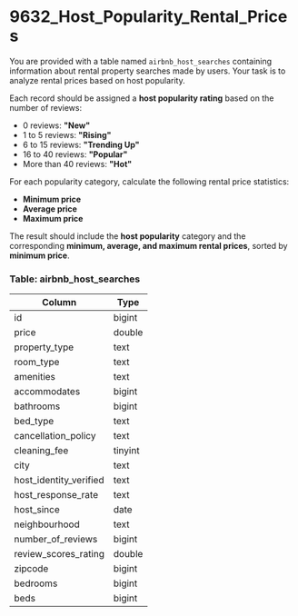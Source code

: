 # 9632_Host_Popularity_Rental_Prices

You are provided with a table named `airbnb_host_searches` containing information about rental property searches made by users. Your task is to analyze rental prices based on host popularity.

Each record should be assigned a **host popularity rating** based on the number of reviews:

- 0 reviews: **"New"**
- 1 to 5 reviews: **"Rising"**
- 6 to 15 reviews: **"Trending Up"**
- 16 to 40 reviews: **"Popular"**
- More than 40 reviews: **"Hot"**

For each popularity category, calculate the following rental price statistics:

- **Minimum price**
- **Average price**
- **Maximum price**

The result should include the **host popularity** category and the corresponding **minimum, average, and maximum rental prices**, sorted by **minimum price**.

### Table: airbnb_host_searches

| Column                 | Type    |
|------------------------|---------|
| id                     | bigint  |
| price                  | double  |
| property_type          | text    |
| room_type              | text    |
| amenities              | text    |
| accommodates           | bigint  |
| bathrooms              | bigint  |
| bed_type               | text    |
| cancellation_policy    | text    |
| cleaning_fee           | tinyint |
| city                   | text    |
| host_identity_verified | text    |
| host_response_rate     | text    |
| host_since             | date    |
| neighbourhood          | text    |
| number_of_reviews      | bigint  |
| review_scores_rating   | double  |
| zipcode                | bigint  |
| bedrooms               | bigint  |
| beds                   | bigint  |
